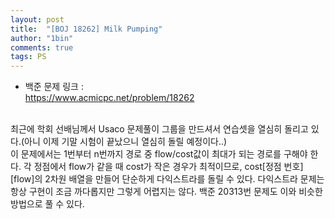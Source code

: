```yaml
---
layout: post
title:  "[BOJ 18262] Milk Pumping"
author: "1bin"
comments: true
tags: PS
---
```


 * 백준 문제 링크 :   
  https://www.acmicpc.net/problem/18262   

<br>  
최근에 학회 선배님께서 Usaco 문제풀이 그룹을 만드셔서 연습셋을 열심히 돌리고 있다.(아니 이제 기말 시험이 끝났으니 열심히 돌릴 예정이다..)  
<br>  
이 문제에서는 1번부터 n번까지 경로 중 flow/cost값이 최대가 되는 경로를 구해야 한다.  
각 정점에서 flow가 같을 때 cost가 작은 경우가 최적이므로,  
cost[정점 번호][flow]의 2차원 배열을 만들어 단순하게 다익스트라를 돌릴 수 있다.  
다익스트라 문제는 항상 구현이 조금 까다롭지만 그렇게 어렵지는 않다.  
백준 20313번 문제도 이와 비슷한 방법으로 풀 수 있다.
<br>   
<script src="https://gist.github.com/1bin01/f4e4e0b0a6f327ee1aa02255ba41a247.js"></script>
